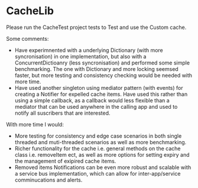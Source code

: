 # CacheLib

Please run the CacheTest project tests to Test and use the Custom cache.

Some comments:

 - Have experimnented with a underlying Dictionary (with more syncronisation) in one implementation, but also with a ConcurrentDictioanry (less syncronisation) and performed some simple benchmarking. The one with Dictionary and more locking seemsed faster, but more testing and consistency checking would be needed with more time.
 - Have used another singleton using mediator pattern (with events) for creating a Notifier for expelled cache items. Have used this rather than using a simple callback, as a callback would less flexible than a mediator that can be used anywhere in the calling app and used to notify all suscribers that are interested.
 
 With more time I would:
 
 - More testing for consistency and edge case scenarios in both single threaded and muti-threaded scenarios as well as more benchmarking.
 - Richer functionality for the cache i.e. general methods on the cache class i.e. removeItem ect, as well as more options for setting expiry and the management of exipired cache items.
 - Removed items Notifications can be even more robust and scalable with a service bus implementation, which can allow for inter-app/service comminucations and alerts.
